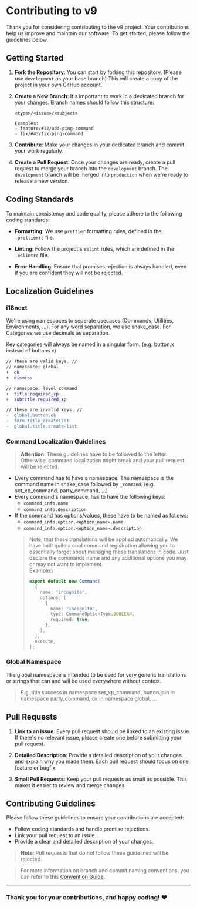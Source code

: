 # Contributing to v9

Thank you for considering contributing to the v9 project. Your contributions help us improve and maintain our software. To get started, please follow the guidelines below.

## Getting Started

1. **Fork the Repository**: You can start by forking this repository. (Please use `development` as your base branch) This will create a copy of the project in your own GitHub account.

2. **Create a New Branch**: It's important to work in a dedicated branch for your changes. Branch names should follow this structure:

   ```
   <type>/<issue>/<subject>

   Examples:
   - feature/#12/add-ping-command
   - fix/#43/fix-ping-command

   ```

3. **Contribute**: Make your changes in your dedicated branch and commit your work regularly.
4. **Create a Pull Request**: Once your changes are ready, create a pull request to merge your branch into the `development` branch. The `development` branch will be merged into `production` when we're ready to release a new version.

## Coding Standards

To maintain consistency and code quality, please adhere to the following coding standards:

- **Formatting**: We use `prettier` formatting rules, defined in the `.prettierrc` file.

- **Linting**: Follow the project's `eslint` rules, which are defined in the `.eslintrc` file.

- **Error Handling**: Ensure that promises rejection is always handled, even if you are confident they will not be rejected.

## Localization Guidelines
### i18next
We're using namespaces to seperate usecases (Commands, Utilities, Environments, ...). For any word separation, we use snake_case. For Categories we use decimals as separation.

Key categories will always be named in a singular form. (e.g. button.x instead of buttons.x)

```diff
// These are valid keys. //
// namespace: global
+  ok
+  dismiss

// namespace: level_command
+  title.required_xp
+  subtitle.required_xp

// These are invalid keys. //
-  global.button.ok
-  form.title_createList
-  global.title.create-list
```

### Command Localization Guidelines
> **Attention**: These guidelines have to be followed to the letter. Otherwise, command localization might break and your pull request will be rejected.

- Every command has to have a namespace. The namespace is the command name in snake_case followed by `_command`. (e.g. set_xp_command, party_command, ...)
- Every command's namespace, has to have the following keys:
  - `command_info.name`
  - `command_info.description`
- If the command has options/values, these have to be named as follows:
  - `command_info.option.<option_name>.name`
  - `command_info.option.<option_name>.description`
  > Note, that these translations will be applied automatically. We have built quite a cool command registration allowing you to essentially forget about managing these translations in code. Just declare the commands name and any additional options you may or may not want to implement.\
  > Example:\
  > ```ts
  > export default new Command(
  >   {
  >     name: 'incognito',
  >     options: [
  >       {
  >         name: 'incognito',
  >         type: CommandOptionType.BOOLEAN,
  >         required: true,
  >       },
  >     ],
  >   },
  >   execute,
  > );
  > ```

### Global Namespace

The global namespace is intended to be used for very generic translations or strings that can and will be used everywhere without context.

> E.g. title.success in namespace set_xp_command, button.join in namespace party_command, ok in namespace global, ...

## Pull Requests

1. **Link to an Issue**: Every pull request should be linked to an existing issue. If there's no relevant issue, please create one before submitting your pull request.

2. **Detailed Description**: Provide a detailed description of your changes and explain why you made them. Each pull request should focus on one feature or bugfix.

3. **Small Pull Requests**: Keep your pull requests as small as possible. This makes it easier to review and merge changes.

## Contributing Guidelines

Please follow these guidelines to ensure your contributions are accepted:

- Follow coding standards and handle promise rejections.
- Link your pull request to an issue.
- Provide a clear and detailed description of your changes.

> **Note**: Pull requests that do not follow these guidelines will be rejected.

> For more information on branch and commit naming conventions, you can refer to this [Convention Guide](https://dev.to/varbsan/a-simplified-convention-for-naming-branches-and-commits-in-git-il4).

---

### Thank you for your contributions, and happy coding! ❤️
